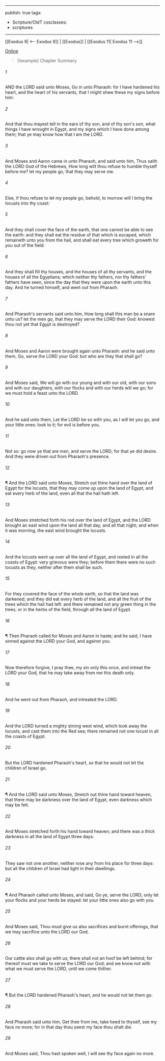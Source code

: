 

---
publish: true
tags:
  - Scripture/OldT
cssclasses:
  - scriptures
---
[[Exodus 9| <-- Exodus 9]] | [[Exodus]] | [[Exodus 11| Exodus 11 -->]]

[Online](https://churchofjesuschrist.org/study/scriptures/ot/ex/10?lang=eng)

>[!example] Chapter Summary
>
###### 1
AND the LORD said unto Moses, Go in unto Pharaoh: for I have hardened his heart, and the heart of his servants, that I might shew these my signs before him:
###### 2
And that thou mayest tell in the ears of thy son, and of thy son's son, what things I have wrought in Egypt, and my signs which I have done among them; that ye may know how that I am the LORD.
###### 3
And Moses and Aaron came in unto Pharaoh, and said unto him, Thus saith the LORD God of the Hebrews, How long wilt thou refuse to humble thyself before me?  let my people go, that they may serve me.
###### 4
Else, if thou refuse to let my people go, behold, to morrow will I bring the locusts into thy coast:
###### 5
And they shall cover the face of the earth, that one cannot be able to see the earth: and they shall eat the residue of that which is escaped, which remaineth unto you from the hail, and shall eat every tree which groweth for you out of the field:
###### 6
And they shall fill thy houses, and the houses of all thy servants, and the houses of all the Egyptians; which neither thy fathers, nor thy fathers' fathers have seen, since the day that they were upon the earth unto this day.  And he turned himself, and went out from Pharaoh.
###### 7
And Pharaoh's servants said unto him, How long shall this man be a snare unto us?  let the men go, that they may serve the LORD their God: knowest thou not yet that Egypt is destroyed?
###### 8
And Moses and Aaron were brought again unto Pharaoh: and he said unto them, Go, serve the LORD your God: but who are they that shall go?
###### 9
And Moses said, We will go with our young and with our old, with our sons and with our daughters, with our flocks and with our herds will we go; for we must hold a feast unto the LORD.
###### 10
And he said unto them, Let the LORD be so with you, as I will let you go, and your little ones: look to it; for evil is before you.
###### 11
Not so: go now ye that are men, and serve the LORD; for that ye did desire.  And they were driven out from Pharaoh's presence.
###### 12
¶ And the LORD said unto Moses, Stretch out thine hand over the land of Egypt for the locusts, that they may come up upon the land of Egypt, and eat every herb of the land, even all that the hail hath left.
###### 13
And Moses stretched forth his rod over the land of Egypt, and the LORD brought an east wind upon the land all that day, and all that night; and when it was morning, the east wind brought the locusts.
###### 14
And the locusts went up over all the land of Egypt, and rested in all the coasts of Egypt: very grievous were they; before them there were no such locusts as they, neither after them shall be such.
###### 15
For they covered the face of the whole earth, so that the land was darkened; and they did eat every herb of the land, and all the fruit of the trees which the hail had left: and there remained not any green thing in the trees, or in the herbs of the field, through all the land of Egypt.
###### 16
¶ Then Pharaoh called for Moses and Aaron in haste; and he said, I have sinned against the LORD your God, and against you.
###### 17
Now therefore forgive, I pray thee, my sin only this once, and intreat the LORD your God, that he may take away from me this death only.
###### 18
And he went out from Pharaoh, and intreated the LORD.
###### 19
And the LORD turned a mighty strong west wind, which took away the locusts, and cast them into the Red sea; there remained not one locust in all the coasts of Egypt.
###### 20
But the LORD hardened Pharaoh's heart, so that he would not let the children of Israel go.
###### 21
¶ And the LORD said unto Moses, Stretch out thine hand toward heaven, that there may be darkness over the land of Egypt, even darkness which may be felt.
###### 22
And Moses stretched forth his hand toward heaven; and there was a thick darkness in all the land of Egypt three days:
###### 23
They saw not one another, neither rose any from his place for three days: but all the children of Israel had light in their dwellings.
###### 24
¶ And Pharaoh called unto Moses, and said, Go ye, serve the LORD; only let your flocks and your herds be stayed: let your little ones also go with you.
###### 25
And Moses said, Thou must give us also sacrifices and burnt offerings, that we may sacrifice unto the LORD our God.
###### 26
Our cattle also shall go with us; there shall not an hoof be left behind; for thereof must we take to serve the LORD our God; and we know not with what we must serve the LORD, until we come thither.
###### 27
¶ But the LORD hardened Pharaoh's heart, and he would not let them go.
###### 28
And Pharaoh said unto him, Get thee from me, take heed to thyself, see my face no more; for in that day thou seest my face thou shalt die.
###### 29
And Moses said, Thou hast spoken well, I will see thy face again no more.



